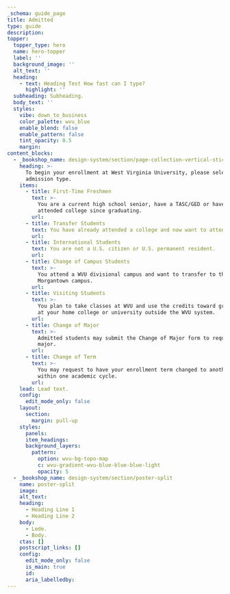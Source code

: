 ```yaml
---
_schema: guide_page
title: Admitted
type: guide
description:
topper:
  topper_type: hero
  name: hero-topper
  label: ''
  background_image: ''
  alt_text: ''
  heading:
    - text: Heading Test How fast can I type?
      highlight: ''
  subheading: Subheading.
  body_text: ''
  styles:
    vibe: down_to_business
    color_palette: wvu_blue
    enable_blend: false
    enable_pattern: false
    tint_opacity: 0.5
    margin:
content_blocks:
  - _bookshop_name: design-system/section/page-collection-vertical-sticky
    heading: >-
      To begin your enrollment at West Virginia University, please select your
      admission type.
    items:
      - title: First-Time Freshmen
        text: >-
          You are a current high school senior, have a TASC/GED or haven't
          attended college since graduating.
        url:
      - title: Transfer Students
        text: You have already attended a college and now want to attend WVU.
        url:
      - title: International Students
        text: You are not a U.S. citizen or U.S. permanent resident.
        url:
      - title: Change of Campus Students
        text: >-
          You attend a WVU divisional campus and want to transfer to the
          Morgantown campus.
        url:
      - title: Visiting Students
        text: >-
          You plan to take classes at WVU and use the credits toward graduation
          at your home college or university outside the WVU system.
        url:
      - title: Change of Major
        text: >-
          Admitted students may submit the Change of Major form to request a new
          major.
        url:
      - title: Change of Term
        text: >-
          You may request to have your enrollment term changed to another term
          within one academic cycle.
        url:
    lead: Lead text.
    config:
      edit_mode_only: false
    layout:
      section:
        margin: pull-up
    styles:
      panels:
      item_headings:
      background_layers:
        pattern:
          option: wvu-bg-topo-map
          c: wvu-gradient-wvu-blue-blue-blue-light
          opacity: 5
  - _bookshop_name: design-system/section/poster-split
    name: poster-split
    image:
    alt_text:
    heading:
      - Heading Line 1
      - Heading Line 2
    body:
      - Lede.
      - Body.
    ctas: []
    postscript_links: []
    config:
      edit_mode_only: false
      is_main: true
      id:
      aria_labelledby:
---
```

